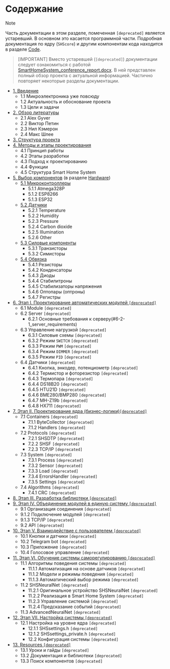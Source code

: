 # Содержание

> [!NOTE]
> Часть документации в этом разделе, помеченная `[deprecated]` является устаревший. В основном это касается программной части. Подробная документация по ядру (`SHScore`) и другим компонентам кода находится в разделе [Code](../Code/).

> [IMPORTANT]
> Вместо устаревшей (`[deprecated]`) документации следует ознакомиться с работой [SmartHomeSystem_сonference_report.docx](../docs/SmartHomeSystem_сonference_report.docx). В ней представлен полный обзор проекта с актуальной информацией. Частично повторяет некоторые разделы документации.

- [1. Введение](1_introduction.md)
  - 1.1 Микроэлектроника уже повсюду
  - 1.2 Актуальность и обоснование проекта
  - 1.3 Цели и задачи
- [2. Обзор литературы](2_literature.md)
  - 2.1 Alex Gyver
  - 2.2 Виктор Петин
  - 2.3 Нил Кэмерон
  - 2.4 Макс Шлее
- [3. Структура проекта]()
- [4. Методы и этапы проектирования](4_development_methods.md)
  - 4.1 Принцип работы
  - 4.2 Этапы разработки
  - 4.3 Подход к проектированию
  - 4.4 Функции
  - 4.5 Структура Smart Home System
- [5. Выбор компонентов](../Hardware/) (в разделе [Hardware]())
  - [5.1 Микроконтроллеры](../Hardware/microcontrollers.md)
    - 5.1.1 Atmega328P
    - 5.1.2 ESP8266
    - 5.1.3 ESP32
  - [5.2 Датчики](../Hardware/sensors.md)
    - 5.2.1 Temperature
    - 5.2.2 Humidity
    - 5.2.3 Pressure
    - 5.2.4 Carbon dioxide
    - 5.2.5 Illumination
    - 5.2.6 Other
  - [5.3 Силовые компоненты](../Hardware/power_components.md)
    - 5.3.1 Транзисторы
    - 5.3.2 Симисторы
  - [5.4 Обвязка](../Hardware/electronic_components.md)
    - 5.4.1 Резисторы
    - 5.4.2 Конденсаторы
    - 5.4.3 Диоды
    - 5.4.4 Стабилитроны
    - 5.4.5 Стабилизаторы напряжения
    - 5.4.6 Оптопары (оптроны)
    - 5.4.7 Регистры
- [6. Этап I. Проектирование автоматических модулей `[deprecated]`]()
  - 6.1 Module `[deprecated]`
  - 6.2 Server `[deprecated]`
    - 6.2.1 Основные требования к серверу(#6-2-1_server_requirements)
  - 6.3 Управление нагрузкой `[deprecated]`
    - 6.3.1 Силовые схемы `[deprecated]`
    - 6.3.2 Режим `SWITCH` `[deprecated]`
    - 6.3.3 Режим `PWM` `[deprecated]`
    - 6.3.4 Режим `DIMMER` `[deprecated]`
    - 6.3.5 Режим `PID` `[deprecated]`
  - 6.4 Датчики `[deprecated]`
    - 6.4.1 Кнопка, энкодер, потенциометр `[deprecated]`
    - 6.4.2 Термистор и фоторезистор `[deprecated]`
    - 6.4.3 Термопара `[deprecated]`
    - 6.4.4 DS18B20 `[deprecated]`
    - 6.4.5 HTU21D `[deprecated]`
    - 6.4.6 BME280/BMP280 `[deprecated]`
    - 6.4.7 MH-Z19b `[deprecated]`
    - 6.4.8 HX711 `[deprecated]`
- [7. Этап II. Проектирование ядра (бизнес-логики)`[deprecated]`]()
  - 7.1 Containers `[deprecated]`
    - 7.1.1 ByteCollector `[deprecated]`
    - 7.1.2 Handlers `[deprecated]`
  - 7.2 Protocols `[deprecated]`
    - 7.2.1 SHSDTP `[deprecated]`
    - 7.2.2 SHSF `[deprecated]`
    - 7.2.3 TCP/IP `[deprecated]`
  - 7.3 System `[deprecated]`
    - 7.3.1 Process `[deprecated]`
    - 7.3.2 Sensor `[deprecated]`
    - 7.3.3 Load `[deprecated]`
    - 7.3.4 ErrorsHandler `[deprecated]`
    - 7.3.5 Settings `[deprecated]`
  - 7.4 Algorithms `[deprecated]`
    - 7.4.1 CRC `[deprecated]`
- [8. Этап III. Разработка библиотеки `[deprecated]`]()
- [9. Этап IV. Объединение модулей в единую систему `[deprecated]`]()
  - 9.1 Организация соединения `[deprecated]`
  - 9.1.2 Подключение модулей `[deprecated]`
  - 9.1.3 TCP/IP `[deprecated]`
  - 9.2 API `[deprecated]`
- [10. Этап V. Взаимодействие с пользователем `[deprecated]`]()
  - 10.1 Кнопки и датчики `[deprecated]`
  - 10.2 Telegram bot `[deprecated]`
  - 10.3 Приложение `[deprecated]`
  - 10.4 Голосовое управление `[deprecated]`
- [11. Этап VI. Обучение системы саморегулированию `[deprecated]`]()
  - 11.1 Алгоритмы поведения системы `[deprecated]`
    - 11.1.1 Автоматизация на основе датчиков `[deprecated]`
    - 11.1.2 Модели и режимы поведения `[deprecated]`
    - 11.1.3 Автоматический выбор режима `[deprecated]`
  - 11.2 SHSNeuralNet `[deprecated]`
    - 11.2.1 Оригинальное устройство SHSNeuralNet `[deprecated]`
    - 11.2.2 Реализация в Smart Home System `[deprecated]`
    - 11.2.3 Управление системой `[deprecated]`
    - 11.2.4 Предсказание событий `[deprecated]`
  - 11.3 AdvancedNeuralNet `[deprecated]`
- [12. Этап VII. Настройка системы `[deprecated]`]()
  - 12.1 Настройка на уровне ядра `[deprecated]`
    - 12.1.1 SHSsettings.h `[deprecated]`
    - 12.1.2 SHSsettings_private.h `[deprecated]`
    - 12.2 Конфигурация системы `[deprecated]`
- [13. Resources `[deprecated]`]()
  - 13.1 Уроки и гайды `[deprecated]`
  - 13.2 Документация и библиотеки `[deprecated]`
  - 13.3 Поиск компонентов `[deprecated]`


